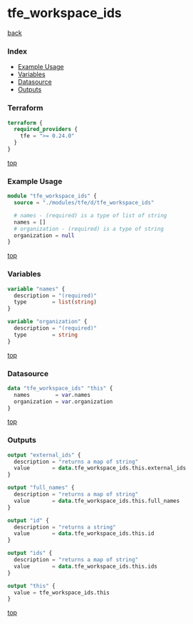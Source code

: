 # tfe_workspace_ids

[back](../tfe.md)

### Index

- [Example Usage](#example-usage)
- [Variables](#variables)
- [Datasource](#datasource)
- [Outputs](#outputs)

### Terraform

```terraform
terraform {
  required_providers {
    tfe = ">= 0.24.0"
  }
}
```

[top](#index)

### Example Usage

```terraform
module "tfe_workspace_ids" {
  source = "./modules/tfe/d/tfe_workspace_ids"

  # names - (required) is a type of list of string
  names = []
  # organization - (required) is a type of string
  organization = null
}
```

[top](#index)

### Variables

```terraform
variable "names" {
  description = "(required)"
  type        = list(string)
}

variable "organization" {
  description = "(required)"
  type        = string
}
```

[top](#index)

### Datasource

```terraform
data "tfe_workspace_ids" "this" {
  names        = var.names
  organization = var.organization
}
```

[top](#index)

### Outputs

```terraform
output "external_ids" {
  description = "returns a map of string"
  value       = data.tfe_workspace_ids.this.external_ids
}

output "full_names" {
  description = "returns a map of string"
  value       = data.tfe_workspace_ids.this.full_names
}

output "id" {
  description = "returns a string"
  value       = data.tfe_workspace_ids.this.id
}

output "ids" {
  description = "returns a map of string"
  value       = data.tfe_workspace_ids.this.ids
}

output "this" {
  value = tfe_workspace_ids.this
}
```

[top](#index)